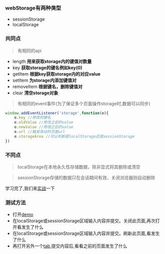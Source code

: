 ### webStorage有两种类型
* sessionStorage
* localStorage

### 共同点
>有相同的api

* length **用来获取storage内的键值对数量**
* key **获取storage的键名例如key(0)**
* getItem **根据key获取storage内的对应value**
* setItem **为storage内添加键值对**
* removeItem **根据键名，删除键值对**
* clear **清空storage对象**

>有相同的event事件(为了保证多个页面操作storage时,数据可以同步)

``` javascript
window.addEventListener('storage',function(e){
    e.key //修改的键名
    e.oldValue //修改之前的value
    e.newValue //修改之后的value
    e.url //触发改动的页面url
    e.storageArea //可以判断是localStorage还是sessionStorage
})
```

### 不同点
>localStorage在本地永久性存储数据，除非显式将其删除或清空

>sessionStorage存储的数据只在会话期间有效，关闭浏览器则自动删除

学习完了,我们来[实战](https://little-white.github.io/webStorage/)一下

### 测试方法
* 打开[demo](https://little-white.github.io/webStorage/)
* 在localStorage或sessionStorage区域输入内容并提交。关闭此页面,再次打开看发生了什么
* 在localStorage或sessionStorage区域输入内容并提交。刷新此页面,看发生了什么
* 再打开另外一个[tab](https://little-white.github.io/webStorage/),提交内容后,看看之前的页面发生了什么
